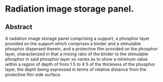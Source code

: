 # Radiation image storage panel.

## Abstract
A radiation image storage panel comprising a support, a phosphor layer provided on the support which comprises a binder and a stimulable phosphor dispersed therein, and a protective film provided on the phosphor layer, characterized in that a mixing ratio of the binder to the stimulable phosphor in said phosphor layer so varies as to show a minimum value within a region of depth of from 1 5 to 4 5 of the thickness of the phosphor layer, the depth being expressed in terms of relative distance from the protective film side surface.